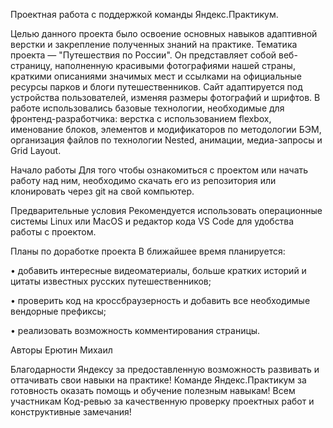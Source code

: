 Проектная работа с поддержкой команды Яндекс.Практикум.

Целью данного проекта было освоение основных навыков адаптивной верстки и закрепление полученных знаний на практике. Тематика проекта — "Путешествия по России". Он представляет собой веб-страницу, наполненную красивыми фотографиями нашей страны, краткими описаниями значимых мест и ссылками на официальные ресурсы парков и блоги путешественников. Сайт адаптируется под устройства пользователей, изменяя размеры фотографий и шрифтов. В работе использовались базовые технологии, необходимые для фронтенд-разработчика: верстка с использованием flexbox, именование блоков, элементов и модификаторов по методологии БЭМ, организация файлов по технологии Nested, анимации, медиа-запросы и Grid Layout.

Начало работы
Для того чтобы ознакомиться с проектом или начать работу над ним, необходимо скачать его из репозитория или клонировать через git на свой компьютер.

Предварительные условия
Рекомендуется использовать операционные системы Linux или MacOS и редактор кода VS Code для удобства работы с проектом.

Планы по доработке проекта
В ближайшее время планируется:

• добавить интересные видеоматериалы, больше кратких историй и цитаты известных русских путешественников;

• проверить код на кроссбраузерность и добавить все необходимые вендорные префиксы;

• реализовать возможность комментирования страницы.

Авторы
Ерютин Михаил

Благодарности
Яндексу за предоставленную возможность развивать и оттачивать свои навыки на практике! Команде Яндекс.Практикум за готовность оказать помощь и обучение полезным навыкам! Всем участникам Код-ревью за качественную проверку проектных работ и конструктивные замечания!
